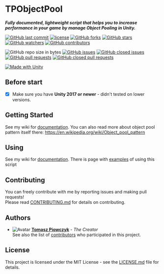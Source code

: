 # TPObjectPool

***Fully documented, lightweight script that helps you to increase performance in your game by manage Object Pooling in Unity.***

[![GitHub last commit](https://img.shields.io/github/last-commit/Prastiwar/TPObjectPool.svg?label=Updated&style=flat-square&longCache=true)](https://github.com/Prastiwar/TPObjectPool/commits/master)
[![license](https://img.shields.io/github/license/Prastiwar/TPObjectPool.svg?style=flat-square&longCache=true)](https://github.com/Prastiwar/TPObjectPool/blob/master/LICENSE)
[![GitHub forks](https://img.shields.io/github/forks/Prastiwar/TPObjectPool.svg?style=social&label=Fork&longCache=true)](https://github.com/Prastiwar/TPObjectPool/fork)
[![GitHub stars](https://img.shields.io/github/stars/Prastiwar/TPObjectPool.svg?style=social&label=★Star&longCache=true)](https://github.com/Prastiwar/TPObjectPool/stargazers)
[![GitHub watchers](https://img.shields.io/github/watchers/Prastiwar/TPObjectPool.svg?style=social&labelWatcher&longCache=true)](https://github.com/Prastiwar/TPObjectPool/watchers)
[![GitHub contributors](https://img.shields.io/github/contributors/Prastiwar/TPObjectPool.svg?style=social&longCache=true)](https://github.com/Prastiwar/TPObjectPool/contributors)

![GitHub repo size in bytes](https://img.shields.io/github/repo-size/Prastiwar/TPObjectPool.svg?style=flat-square&longCache=true)
[![GitHub issues](https://img.shields.io/github/issues/Prastiwar/TPObjectPool.svg?style=flat-square&longCache=true)](https://github.com/Prastiwar/TPObjectPool/issues)
[![GitHub closed issues](https://img.shields.io/github/issues-closed/Prastiwar/TPObjectPool.svg?style=flat-square&longCache=true)](https://github.com/Prastiwar/TPObjectPool/issues)
[![GitHub pull requests](https://img.shields.io/github/issues-pr/Prastiwar/TPObjectPool.svg?style=flat-square&longCache=true)](https://github.com/Prastiwar/TPObjectPool/pulls)
[![GitHub closed pull requests](https://img.shields.io/github/issues-pr-closed/Prastiwar/TPObjectPool.svg?style=flat-square&longCache=true)](https://github.com/Prastiwar/TPObjectPool/pulls)

[![Made with Unity](https://img.shields.io/badge/Made%20with-Unity-000000.svg?longCache=true&style=for-the-badge&colorA=666677&colorB=222222)](https://unity3d.com/)

## Before start

- [x] Make sure you have **Unity 2017 or newer** - didn't tested on lower versions.


## Getting Started

See my wiki for [documentation](https://github.com/Prastiwar/TPObjectPool/wiki).
You can also read more about object pool pattern itself there: https://en.wikipedia.org/wiki/Object_pool_pattern


## Using

See my wiki for [documentation](https://github.com/Prastiwar/TPObjectPool/wiki). 
There is page with [examples](https://github.com/Prastiwar/TPObjectPool/wiki/Examples) of using this script


## Contributing

You can freely contribute with me by reporting issues and making pull requests!  
Please read [CONTRIBUTING.md](https://github.com/Prastiwar/TPObjectPool/blob/master/.github/CONTRIBUTING.md) for details on contributing.

## Authors

* ![Avatar](https://avatars3.githubusercontent.com/u/33370172?s=40&v=4)  [**Tomasz Piowczyk**](https://github.com/Prastiwar) - *The Creator*  
See also the list of [contributors](https://github.com/Prastiwar/TPObjectPool/contributors) who participated in this project.

## License

This project is licensed under the MIT License - see the [LICENSE.md](https://github.com/Prastiwar/TPObjectPool/blob/master/LICENSE) file for details.
